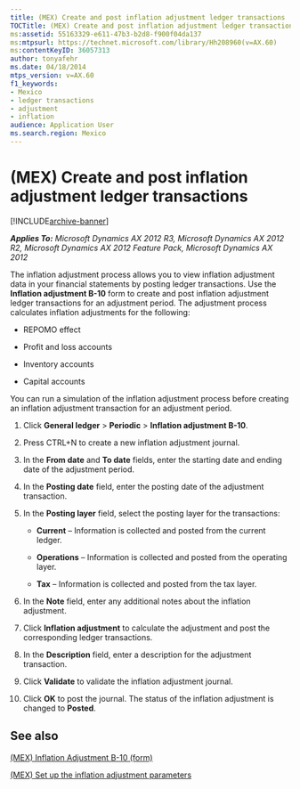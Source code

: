 ```yaml
---
title: (MEX) Create and post inflation adjustment ledger transactions
TOCTitle: (MEX) Create and post inflation adjustment ledger transactions
ms:assetid: 55163329-e611-47b3-b2d8-f900f04da137
ms:mtpsurl: https://technet.microsoft.com/library/Hh208960(v=AX.60)
ms:contentKeyID: 36057313
author: tonyafehr
ms.date: 04/18/2014
mtps_version: v=AX.60
f1_keywords:
- Mexico
- ledger transactions
- adjustment
- inflation
audience: Application User
ms.search.region: Mexico
---
```


# (MEX) Create and post inflation adjustment ledger transactions 


[!INCLUDE[archive-banner](includes/archive-banner.md)]


_**Applies To:** Microsoft Dynamics AX 2012 R3, Microsoft Dynamics AX 2012 R2, Microsoft Dynamics AX 2012 Feature Pack, Microsoft Dynamics AX 2012_

The inflation adjustment process allows you to view inflation adjustment data in your financial statements by posting ledger transactions. Use the **Inflation adjustment B-10** form to create and post inflation adjustment ledger transactions for an adjustment period. The adjustment process calculates inflation adjustments for the following:

  - REPOMO effect

  - Profit and loss accounts

  - Inventory accounts

  - Capital accounts

You can run a simulation of the inflation adjustment process before creating an inflation adjustment transaction for an adjustment period.

1.  Click **General ledger** \> **Periodic** \> **Inflation adjustment B-10**.

2.  Press CTRL+N to create a new inflation adjustment journal.

3.  In the **From date** and **To date** fields, enter the starting date and ending date of the adjustment period.

4.  In the **Posting date** field, enter the posting date of the adjustment transaction.

5.  In the **Posting layer** field, select the posting layer for the transactions:
    
      - **Current** – Information is collected and posted from the current ledger.
    
      - **Operations** – Information is collected and posted from the operating layer.
    
      - **Tax** – Information is collected and posted from the tax layer.

6.  In the **Note** field, enter any additional notes about the inflation adjustment.

7.  Click **Inflation adjustment** to calculate the adjustment and post the corresponding ledger transactions.

8.  In the **Description** field, enter a description for the adjustment transaction.

9.  Click **Validate** to validate the inflation adjustment journal.

10. Click **OK** to post the journal. The status of the inflation adjustment is changed to **Posted**.

## See also

[(MEX) Inflation Adjustment B-10 (form)](https://technet.microsoft.com/library/hh209670\(v=ax.60\))

[(MEX) Set up the inflation adjustment parameters](mex-set-up-the-inflation-adjustment-parameters.md)

  


